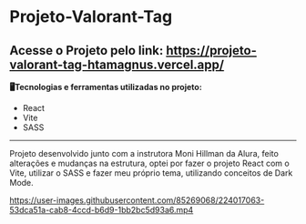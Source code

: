 # Projeto-Valorant-Tag
 
**Acesse o Projeto pelo link: https://projeto-valorant-tag-htamagnus.vercel.app/**
---
 **🖥️Tecnologias e ferramentas utilizadas no projeto:**
* React
* Vite
* SASS

---
Projeto desenvolvido junto com a instrutora Moni Hillman da Alura, feito alterações e mudanças na estrutura, optei por fazer o projeto React com o Vite, utilizar o SASS e fazer meu próprio tema, utilizando conceitos de Dark Mode.


https://user-images.githubusercontent.com/85269068/224017063-53dca51a-cab8-4ccd-b6d9-1bb2bc5d93a6.mp4

